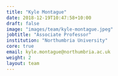 ```yaml
---
title: "Kyle Montague"
date: 2018-12-19T10:47:58+10:00
draft: false
image: "images/team/kyle-montague.jpeg"
jobtitle: "Associate Professor"
institution: "Northumbria University" 
core: true
email: kyle.montague@northumbria.ac.uk
weight: 2
layout: team
---
```

